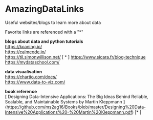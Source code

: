# AmazingDataLinks
Useful websites/blogs to learn more about data 

Favorite links are referenced with a "*" 

**blogs about data and python tutorials**  
https://koaning.io/   
https://calmcode.io/      
https://til.simonwillison.net/   [ * ] 
https://www.sicara.fr/blog-technique  
https://mydataschool.com/

**data visualisation**   
https://chartio.com/docs/  
https://www.data-to-viz.com/  

**book reference**  
[ Designing Data-Intensive Applications: The Big Ideas Behind Reliable, Scalable, and Maintainable Systems 
by Martin Kleppmann ] (https://github.com/ms2ag16/Books/blob/master/Designing%20Data-Intensive%20Applications%20-%20Martin%20Kleppmann.pdf) [* ]
